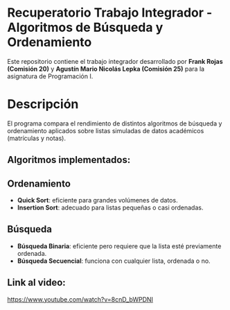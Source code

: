 # Recuperatorio Trabajo Integrador - Algoritmos de Búsqueda y Ordenamiento

Este repositorio contiene el trabajo integrador desarrollado por **Frank Rojas (Comisión 20)** y **Agustín Mario Nicolás Lepka (Comisión 25)** para la asignatura de Programación I.

# Descripción

El programa compara el rendimiento de distintos algoritmos de búsqueda y ordenamiento aplicados sobre listas simuladas de datos académicos (matrículas y notas).

## Algoritmos implementados:

## Ordenamiento
- **Quick Sort**: eficiente para grandes volúmenes de datos.
- **Insertion Sort**: adecuado para listas pequeñas o casi ordenadas.

## Búsqueda
- **Búsqueda Binaria**: eficiente pero requiere que la lista esté previamente ordenada.
- **Búsqueda Secuencial**: funciona con cualquier lista, ordenada o no.

## Link al video:

https://www.youtube.com/watch?v=8cnD_bWPDNI

